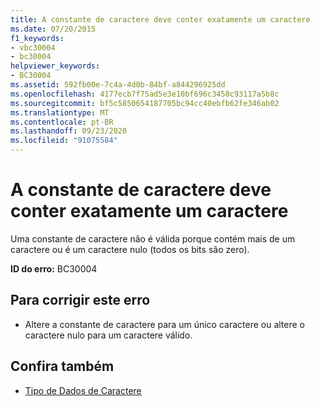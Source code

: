 ```yaml
---
title: A constante de caractere deve conter exatamente um caractere
ms.date: 07/20/2015
f1_keywords:
- vbc30004
- bc30004
helpviewer_keywords:
- BC30004
ms.assetid: 592fb00e-7c4a-4d0b-84bf-a844296925dd
ms.openlocfilehash: 4177ecb7f75ad5e3e10bf696c3458c93117a5b8c
ms.sourcegitcommit: bf5c5850654187705bc94cc40ebfb62fe346ab02
ms.translationtype: MT
ms.contentlocale: pt-BR
ms.lasthandoff: 09/23/2020
ms.locfileid: "91075584"
---
```

# <a name="character-constant-must-contain-exactly-one-character"></a>A constante de caractere deve conter exatamente um caractere

Uma constante de caractere não é válida porque contém mais de um caractere ou é um caractere nulo (todos os bits são zero).  
  
 **ID do erro:** BC30004  
  
## <a name="to-correct-this-error"></a>Para corrigir este erro  
  
- Altere a constante de caractere para um único caractere ou altere o caractere nulo para um caractere válido.  
  
## <a name="see-also"></a>Confira também

- [Tipo de Dados de Caractere](../language-reference/data-types/char-data-type.md)

